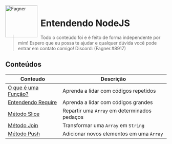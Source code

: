 <img width="100" height="100" align="left" style="float: left; margin: 0 10px 0 0;" alt="Fagner" src="https://i.imgur.com/ByPns1I.png">

# Entendendo NodeJS

> Todo o conteúdo foi e é feito de forma independente por mim! Espero que eu possa te ajudar e qualquer dúvida você pode entrar em contato comigo!
> Discord: (Fagner.#8917)



## Conteúdos
| Conteudo | Descrição |
|-------|-----------|
| [O que é uma Função?][functions_url] | Aprenda a lidar com códigos repetidos |
| [Entendendo Require][require_url] | Aprenda a lidar com códigos grandes |
| [Método Slice][slice_url] | Repartir uma `Array` em determinados pedaços |
| [Método Join][join_url] | Transformar uma `Array` em `String` |
| [Método Push][push_url] | Adicionar novos elementos em uma `Array` |

[functions_url]: https://github.com/fagnersales/aprendendo-javascript/blob/master/conteudos/Funções.md
[slice_url]: https://github.com/fagnersales/aprendendo-javascript/blob/master/conteudos/Slice.md
[join_url]: https://github.com/fagnersales/aprendendo-javascript/blob/master/conteudos/Join.md
[push_url]: https://github.com/fagnersales/aprendendo-javascript/blob/master/conteudos/Push.md
[require_url]: https://github.com/fagnersales/aprendendo-javascript/blob/master/conteudos/Require.md
